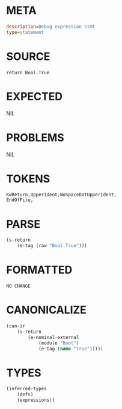 # META
~~~ini
description=Debug expression stmt
type=statement
~~~
# SOURCE
~~~roc
return Bool.True
~~~
# EXPECTED
NIL
# PROBLEMS
NIL
# TOKENS
~~~zig
KwReturn,UpperIdent,NoSpaceDotUpperIdent,
EndOfFile,
~~~
# PARSE
~~~clojure
(s-return
	(e-tag (raw "Bool.True")))
~~~
# FORMATTED
~~~roc
NO CHANGE
~~~
# CANONICALIZE
~~~clojure
(can-ir
	(s-return
		(e-nominal-external
			(module "Bool")
			(e-tag (name "True")))))
~~~
# TYPES
~~~clojure
(inferred-types
	(defs)
	(expressions))
~~~

